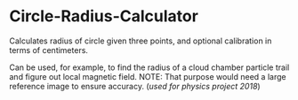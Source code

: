 # Circle-Radius-Calculator
Calculates radius of circle given three points, and optional calibration in terms of centimeters.

Can be used, for example, to find the radius of a cloud chamber particle trail and figure out local magnetic field. NOTE: That purpose would need a large reference image to ensure accuracy. (*used for physics project 2018*)
